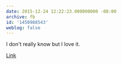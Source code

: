 ```yaml
---
date: 2015-12-24 12:22:23.000000000 -08:00
archive: fb
id: '1450988543'
weblog: false
---
```


I don't really know but I love it. 

[Link](http://youtu.be/7FPyn34QUDY)
